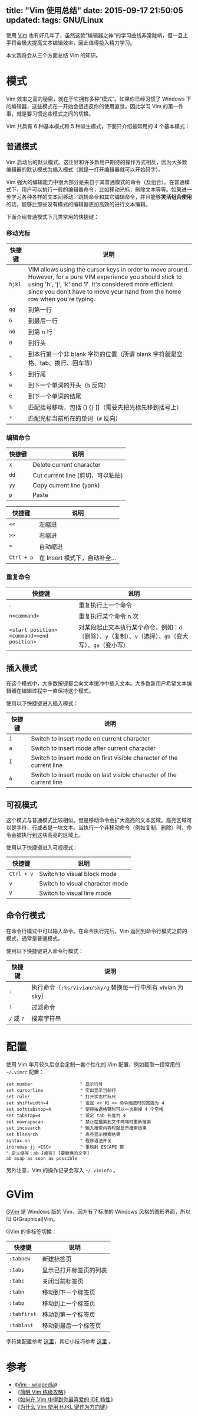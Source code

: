 title: "Vim 使用总结"
date: 2015-09-17 21:50:05
updated: 
tags: GNU/Linux
---

使用 [Vim](http://www.vim.org/) 也有好几年了，虽然这款“编辑器之神”的学习曲线非常陡峭，但一旦上手将会极大提高文本编辑效率，因此值得投入精力学习。

本文我将会从三个方面总结 Vim 的知识。

# 模式

Vim 效率之高的秘密，就在于它拥有多种“模式”。如果你已经习惯了 Windows 下的编辑器，这些模式在一开始会很违反你的使用直觉。因此学习 Vim 的第一件事，就是要习惯这些模式之间的切换。

Vim 共具有 6 种基本模式和 5 种派生模式，下面只介绍最常用的 4 个基本模式：

## 普通模式

Vim 启动后的默认模式。这正好和许多新用户期待的操作方式相反，因为大多数编辑器的默认模式为插入模式（就是一打开编辑器就可以开始码字）。

Vim 强大的编辑能力中很大部分是来自于其普通模式的命令（及组合）。在普通模式下，用户可以执行一般的编辑器命令，比如移动光标，删除文本等等。如果进一步学习各种各样的文本间移动／跳转命令和其它编辑命令，并且能够**灵活组合使用**的话，能够比那些没有模式的编辑器更加高效的进行文本编辑。

下面介绍普通模式下几类常用的快捷键：

### 移动光标

|快捷键|说明|
|---|---|
|`hjkl`|VIM allows using the cursor keys in order to move around. However, for a pure VIM experience you should stick to using 'h', 'j', 'k' and 'l'. It's considered more efficient since you don't have to move your hand from the home row when you're typing.|
|`gg`|到第一行|
|`G`|到最后一行|
|`nG`|到第 n 行|
|`0`|到行头|
|`^`|到本行第一个非 blank 字符的位置（所谓 blank 字符就是空格、tab、换行、回车等）|
|`$`|到行尾|
|`w`|到下一个单词的开头（`b` 反向）|
|`e`|到下一个单词的结尾|
|`%`|匹配括号移动，包括 () {} []（需要先把光标先移到括号上）|
|`*`|匹配光标当前所在的单词（`#` 反向）|

### 编辑命令

|快捷键|说明|
|---|---|
|`x`|Delete current character|
|`dd`|Cut current line (剪切，可以粘贴)|
|`yy`|Copy current line (yank)|
|`p`|Paste|

|快捷键|说明|
|---|---|
|`<<`|左缩进|
|`>>`|右缩进|
|`=`|自动缩进|
|`Ctrl + p`|在 Insert 模式下，自动补全…|

### 重复命令

|快捷键|说明|
|---|---|
|`.`|重复执行上一个命令|
|`n<command>`|重复执行某个命令 n 次|
|`<start position><command><end position>`|对某段起止文本执行某个命令，例如：`d`（删除）、`y`（复制）、`v`（选择）、`gU`（变大写）、`gu`（变小写）|

## 插入模式

在这个模式中，大多数按键都会向文本缓冲中插入文本。大多数新用户希望文本编辑器在编辑过程中一直保持这个模式。

使用以下快捷键进入插入模式：

|快捷键|说明|
|---|---|
|`i`|Switch to insert mode on current character|
|`a`|Switch to insert mode after current character|
|`I`|Switch to insert mode on first visible character of the current line|
|`A`|Switch to insert mode on last visible character of the current line|

## 可视模式

这个模式与普通模式比较相似。但是移动命令会扩大高亮的文本区域。高亮区域可以是字符、行或者是一块文本。当执行一个非移动命令（例如复制、删除）时，命令会被执行到这块高亮的区域上。

使用以下快捷键进入可视模式：

|快捷键|说明|
|---|---|
|`Ctrl + v`|Switch to visual block mode|
|`v`|Switch to visual character mode|
|`V`|Switch to visual line mode|

## 命令行模式

在命令行模式中可以输入命令。在命令执行完后，Vim 返回到命令行模式之前的模式，通常是普通模式。

使用以下快捷键进入命令行模式：

|快捷键|说明|
|---|---|
|`:`|执行命令（`:%s/vivian/sky/g` 替换每一行中所有 vivian 为 sky）|
|`!`|过滤命令|
|`/` 或 `?`|搜索字符串|

# 配置

使用 Vim 年月较久后总会定制一套个性化的 Vim 配置，例如截取一段常用的 `~/.vimrc` 配置：

```
set number                  " 显示行号
set cursorline              " 突出显示当前行
set ruler                   " 打开状态栏标尺
set shiftwidth=4            " 设定 << 和 >> 命令缩进时的宽度为 4
set softtabstop=4           " 使得按退格键时可以一次删掉 4 个空格
set tabstop=4               " 设定 tab 长度为 4
set nowrapscan              " 禁止在搜索到文件两端时重新搜索
set incsearch               " 输入搜索内容时就显示搜索结果
set hlsearch                " 高亮显示搜索结果
syntax on                   " 程序语法开关
inoremap jj <ESC>           " 重映射 ESCAPE 键
" 定义缩写：ab [缩写] [要替换的文字]
ab asap as soon as possible
```

另外注意，Vim 的操作记录会写入 `~/.viminfo` 。

# GVim

[GVim](http://www.vim.org) 是 Windows 版的 Vim，因为有了标准的 Windows 风格的图形界面，所以叫 G(Graphical)Vim。

GVim 的多标签切换：

|快捷键|说明|
|---|---|
|`:tabnew`|新建标签页|
|`:tabs`|显示已打开标签页的列表|
|`:tabc`|关闭当前标签页|
|`:tabn`|移动到下一个标签页|
|`:tabp`|移动到上一个标签页|
|`:tabfirst`|移动到第一个标签页|
|`:tablast`|移动到最后一个标签页|

字符集配置参考 [这里](http://sunchuanzhen.blog.51cto.com/3076506/670193)，其它小技巧参考 [这里](http://www.cnblogs.com/alphaqiu/archive/2012/04/12/2444147.html) 。

# 参考

* 《[Vim - wikipedia](https://zh.wikipedia.org/wiki/Vim)》
* 《[简明 Vim 练级攻略](http://coolshell.cn/articles/5426.html)》
* 《[如何在 Vim 中得到你最喜爱的 IDE 特性](http://coolshell.cn/articles/894.html)》
* 《[为什么 Vim 使用 HJKL 键作为方向键](http://www.oschina.net/news/28608/vim-direction-keys)》